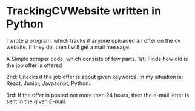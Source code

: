 # TrackingCVWebsite written in Python
I wrote a program, which tracks if anyone uploaded an offer on the cv website. If they do, then I will get a mail message.

A Simple scraper code, which consists of few parts.
1st: Finds how old is the job offer is offered

2nd: Checks if the job offer is about given keywords. In my situation is: React, Junior, Javascript, Python.

3rd: If the offer is posted not more than 24 hours, then the e-mail letter is sent in the given E-mail.

